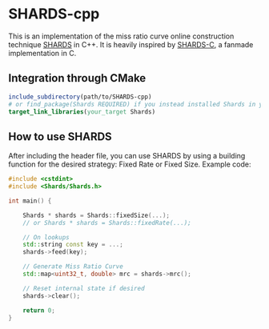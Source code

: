 # SHARDS-cpp

This is an implementation of the miss ratio curve online construction technique [SHARDS](https://www.usenix.org/conference/fast15/technical-sessions/presentation/waldspurger) in C++. It is heavily inspired by [SHARDS-C](https://github.com/jorgermurillo/SHARDS-C), a fanmade implementation in C.

## Integration through CMake 

```cmake
include_subdirectory(path/to/SHARDS-cpp)
# or find_package(Shards REQUIRED) if you instead installed Shards in your system
target_link_libraries(your_target Shards)
```

## How to use SHARDS

After including the header file, you can use SHARDS by using a building function for the desired strategy: Fixed Rate or Fixed Size.
Example code:
```cpp
#include <cstdint>
#include <Shards/Shards.h>

int main() {

    Shards * shards = Shards::fixedSize(...);
    // or Shards * shards = Shards::fixedRate(...);

    // On lookups
    std::string const key = ...;
    shards->feed(key);

    // Generate Miss Ratio Curve
    std::map<uint32_t, double> mrc = shards->mrc();

    // Reset internal state if desired
    shards->clear();

    return 0;
} 
```
